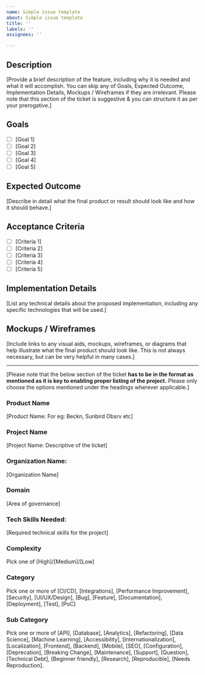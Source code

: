 ```yaml
---
name: Simple issue template
about: Simple issue template
title: ''
labels: ''
assignees: ''

---
```


## Description

[Provide a brief description of the feature, including why it is needed and what it will accomplish. You can skip any of Goals, Expected Outcome, Implementation Details, Mockups / Wireframes if they are irrelevant. Please note that this section of the ticket is suggestive & you can structure it as per your prerogative.]

## Goals

- [ ] [Goal 1]
- [ ] [Goal 2]
- [ ] [Goal 3]
- [ ] [Goal 4]
- [ ] [Goal 5]

## Expected Outcome

[Describe in detail what the final product or result should look like and how it should behave.]

## Acceptance Criteria

- [ ] [Criteria 1]
- [ ] [Criteria 2]
- [ ] [Criteria 3]
- [ ] [Criteria 4]
- [ ] [Criteria 5]

## Implementation Details

[List any technical details about the proposed implementation, including any specific technologies that will be used.]

## Mockups / Wireframes

[Include links to any visual aids, mockups, wireframes, or diagrams that help illustrate what the final product should look like. This is not always necessary, but can be very helpful in many cases.]

---

[Please note that the below section of the ticket ****has to be in the format as mentioned as it is key to enabling proper listing of the project.**** Please only choose the options mentioned under the headings wherever applicable.]

### Product Name

[Product Name: For eg: Beckn, Sunbird Obsrv etc]

### Project Name

[Project Name: Descriptive of the ticket]

### Organization Name:

[Organization Name]

### Domain

[Area of governance]

### Tech Skills Needed:

[Required technical skills for the project]

### Complexity

Pick one of [High]/[Medium]/[Low]

### Category

Pick one or more of [CI/CD], [Integrations], [Performance Improvement], [Security], [UI/UX/Design], [Bug], [Feature], [Documentation], [Deployment], [Test], [PoC]

### Sub Category

Pick one or more of [API], [Database], [Analytics], [Refactoring], [Data Science], [Machine Learning], [Accessibility], [Internationalization], [Localization], [Frontend], [Backend], [Mobile], [SEO], [Configuration], [Deprecation], [Breaking Change], [Maintenance], [Support], [Question], [Technical Debt], [Beginner friendly], [Research], [Reproducible], [Needs Reproduction].
